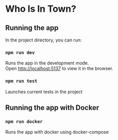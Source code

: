 # Who Is In Town?

## Running the app

In the project directory, you can run:

### `npm run dev`

Runs the app in the development mode.\
Open [http://localhost:5137](http://localhost:5137) to view it in the browser.


### `npm run test`

Launches current tests in the project

## Running the app with Docker

### `npm run docker`

Runs the app with docker using docker-compose

